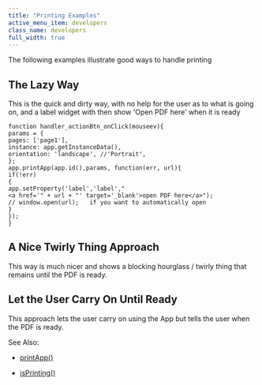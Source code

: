 ```yaml
---
title: "Printing Examples"
active_menu_item: developers
class_name: developers
full_width: true
---
```



The following examples illustrate good ways to handle printing

## The Lazy Way

This is the quick and dirty way, with no help for the user as to what is going on, and a label widget with then show 'Open PDF here' when it is ready

    function handler_actionBtn_onClick(mouseev){
    params = {
    pages: ['page1'],
    instance: app.getInstanceData(),
    orientation: 'landscape', //'Portrait',
    };
    app.printApp(app.id(),params, function(err, url){
    if(!err)
    {
    app.setProperty('label','label',"<a href='" + url + "' target='_blank'>open PDF here</a>");
    // window.open(url);   if you want to automatically open
    }
    });
    }
   

## A Nice Twirly Thing Approach

This way is much nicer and shows a blocking hourglass / twirly thing that remains until the PDF is ready.

## Let the User Carry On Until Ready

This approach lets the user carry on using the App but tells the user when the PDF is ready.

See Also:

 - [printApp()](../../../scripting-apis/client-api/app-functions/printapp.htm)

 - [isPrinting()](../../../scripting-apis/client-api/app-functions/isprinting.htm)

